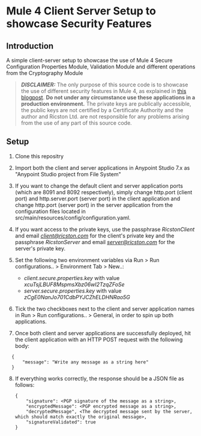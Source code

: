 # Mule 4 Client Server Setup to showcase Security Features

## Introduction

A simple client-server setup to showcase the use of Mule 4 Secure Configuration Properties Module, Validation Module and different operations from the Cryptography Module

> **_DISCLAIMER:_** The only purpose of this source code is to showcase the use of different security features in Mule 4, as explained in [this blogpost](https://www.ricston.com/?p=33097&preview=true). **Do not under any circumstance use these applications in a production environment.** The private keys are publically accessible, the public keys are not certified by a Certificate Authority and the author and Ricston Ltd. are not responsible for any problems arising from the use of any part of this source code.                  

## Setup

1. Clone this repositry

2. Import both the client and server applications in Anypoint Studio 7.x as "Anypoint Studio project from File System"

3. If you want to change the default client and server application ports (which are 8091 and 8092 respectively), simply change  http.port (client port) and http.server.port (server port) in the client application and change http.port (server port) in the server application from the configuration files located in src/main/resources/config/configuration.yaml.

4. If you want access to the private keys, use the passphrase *RicstonClient* and email *client@ricston.com* for the client's private key and the passphrase *RicstonServer* and email *server@ricston.com* for the server's private key.

5. Set the following two environment variables via Run > Run configurations.. > Environment Tab > New..:
   * *client.secure.properties.key* with value *xcuTsjLBUF8MspmsXbz06wI2TzqZFoSe*
   * *server.secure.properties.key* with value *zCgE0NanJo701CdbPYJCZhELDHNRao5G*

6. Tick the two checkboxes next to the client and server application names in Run > Run configurations.. > General, in order to spin up both applications.

7. Once both client and server applications are successfully deployed, hit the client application with an HTTP POST request with the following body: 

  ```
    {
        "message": "Write any message as a string here"
    }
   ```


8. If everything works correctly, the response should be a JSON file as follows:

   ```
   {
       "signature": <PGP signature of the message as a string>,
       "encryptedMessage": <PGP encrypted message as a string>,
       "decryptedMessage", <The decrypted message sent by the server, which should match exactly the original message>,
       "signatureValidated": true
   } 
   ```
   

